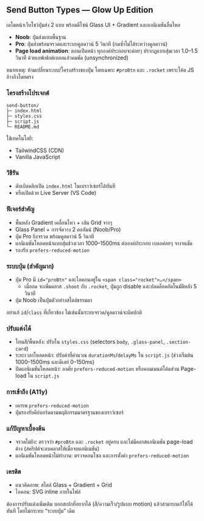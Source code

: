## Send Button Types — Glow Up Edition

เดโมหน้าเว็บโชว์ปุ่มส่ง 2 แบบ พร้อมดีไซน์ Glass UI + Gradient และแอนิเมชันลื่นไหล

- **Noob**: ปุ่มส่งแบบพื้นฐาน
- **Pro**: ปุ่มส่งพร้อมจรวดและระบบคูลดาวน์ 5 วินาที (กดซ้ำไม่ได้ระหว่างคูลดาวน์)
- **Page load animation**: ตอนเปิดหน้า ทุกองค์ประกอบจะค่อยๆ ปรากฏแบบสุ่มเวลา 1.0–1.5 วินาที ด้วยเอฟเฟกต์เบลอแล้วคมชัด (unsynchronized)

หมายเหตุ: ห้ามเปลี่ยนระบบ/โครงสร้างของปุ่ม โดยเฉพาะ `#proBtn` และ `.rocket` เพราะโค้ด JS อ้างอิงโดยตรง

### โครงสร้างโปรเจกต์

```
send-button/
├─ index.html
├─ styles.css
├─ script.js
└─ README.md
```

ใช้เทคโนโลยี:
- TailwindCSS (CDN)
- Vanilla JavaScript

### วิธีรัน
- ดับเบิลคลิกเปิด `index.html` ในเบราว์เซอร์ได้ทันที
- หรือเปิดด้วย Live Server (VS Code)

### ฟีเจอร์สำคัญ
- พื้นหลัง Gradient เคลื่อนไหว + เส้น Grid จางๆ
- Glass Panel + การจัดวาง 2 คอลัมน์ (Noob/Pro)
- ปุ่ม Pro ยิงจรวด พร้อมคูลดาวน์ 5 วินาที
- แอนิเมชันโหลดหน้าแบบสุ่มช่วงเวลา 1000–1500ms ต่อองค์ประกอบ เบลอค่อยๆ จางจนชัด
- รองรับ `prefers-reduced-motion`

### ระบบปุ่ม (สำคัญมาก)
- ปุ่ม Pro มี `id="proBtn"` และไอคอนอยู่ใน `<span class="rocket">…</span>`
  - เมื่อกด จะเพิ่มคลาส `.shoot` กับ `.rocket`, ปุ่มถูก disable และปลดล็อคอัตโนมัติหลัง 5 วินาที
- ปุ่ม Noob เป็นปุ่มตัวอย่างสไตล์ธรรมดา

อย่าแก้ `id`/`class` ที่เกี่ยวข้อง ไม่เช่นนั้นระบบจรวด/คูลดาวน์จะผิดปกติ

### ปรับแต่งได้
- โทนสี/พื้นหลัง: ปรับใน `styles.css` (selectors `body`, `.glass-panel`, `.section-card`)
- ระยะเวลาโหลดหน้า: ปรับค่าที่คำนวณ `durationMs`/`delayMs` ใน `script.js` (ช่วงเริ่มต้น 1000–1500ms และดีเลย์ 0–150ms)
- ปิดแอนิเมชันโหลดหน้า: อาศัย `prefers-reduced-motion` หรือคอมเมนต์โค้ดส่วน Page-load ใน `script.js`

### การเข้าถึง (A11y)
- เคารพ `prefers-reduced-motion`
- ปุ่มรองรับคีย์บอร์ดตามพฤติกรรมมาตรฐานของเบราว์เซอร์

### แก้ปัญหาเบื้องต้น
- จรวดไม่ยิง: ตรวจว่า `#proBtn` และ `.rocket` อยู่ครบ และไม่มีคลาสแอนิเมชัน page-load ค้าง (สคริปต์จะลบคลาสให้เมื่อจบแอนิเมชัน)
- แอนิเมชันโหลดหน้าไม่ทำงาน: ตรวจคอนโซล และการตั้งค่า `prefers-reduced-motion`

### เครดิต
- แนวคิดภาพ: สไตล์ Glass + Gradient + Grid
- ไอคอน: SVG inline ภายในไฟล์

ต้องการปรับแต่งเพิ่มเติม บอกสเปกที่อยากได้ (สี/ความเร็ว/รูปแบบ motion) แล้วสามารถแก้ให้ได้ทันที โดยไม่กระทบ “ระบบปุ่ม” เดิม


